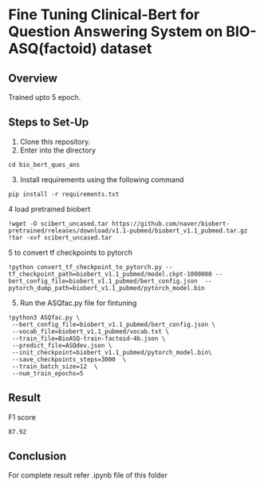 # Fine Tuning Clinical-Bert for Question Answering System on BIO-ASQ(factoid) dataset



## Overview
Trained upto 5 epoch. 

## Steps to Set-Up

 1. Clone this repository.
 2. Enter into the directory

 ```
 cd bio_bert_ques_ans
 ```
 3. Install requirements using the following command
 ```
 pip install -r requirements.txt
 ```
 4 load pretrained biobert
 ```
!wget -O scibert_uncased.tar https://github.com/naver/biobert-pretrained/releases/download/v1.1-pubmed/biobert_v1.1_pubmed.tar.gz
!tar -xvf scibert_uncased.tar
 ```
 5 to convert tf checkpoints to pytorch
 ```
!python convert_tf_checkpoint_to_pytorch.py --tf_checkpoint_path=biobert_v1.1_pubmed/model.ckpt-1000000 --bert_config_file=biobert_v1.1_pubmed/bert_config.json  --pytorch_dump_path=biobert_v1.1_pubmed/pytorch_model.bin
 ```
  
 5. Run the ASQfac.py file for fintuning
 ```
 !python3 ASQfac.py \
  --bert_config_file=biobert_v1.1_pubmed/bert_config.json \
  --vocab_file=biobert_v1.1_pubmed/vocab.txt \
  --train_file=BioASQ-train-factoid-4b.json \
  --predict_file=ASQdev.json \
  --init_checkpoint=biobert_v1.1_pubmed/pytorch_model.bin\
  --save_checkpoints_steps=3000  \
  --train_batch_size=12  \
  --num_train_epochs=5
 ```
 
## Result

F1 score

 ```
87.92
 ```


## Conclusion

For complete result refer .ipynb file of this folder




